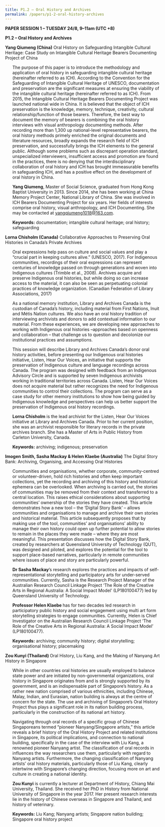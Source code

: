 ```yaml
---
title: P1.2 – Oral History and Archives
permalink: /papers/p1-2-oral-history-archives
---
```


<b>PAPER SESSION 1 – TUESDAY 24/8, 9–11am (UTC +8)</b>

<b>P1.2 – Oral History and Archives</b>

<b>Yang Qiumeng (China)</b> Oral History on Safeguarding Intangible Cultural Heritage: Case Study on Intangible Cultural Heritage Bearers Documenting Project of China

<ul>The purpose of this paper is to introduce the methodology and application of oral history in safeguarding intangible cultural heritage (hereinafter referred to as ICH).  According to the Convention for the Safeguarding of Intangible Cultural Heritage of UNESCO, documentation and preservation are the significant measures at ensuring the viability of the intangible cultural heritage (hereinafter referred to as ICH). From 2015, the Intangible Cultural Heritage Bearers Documenting Project was launched national wide in China. It is believed that the object of ICH preservation is the knowledge, memory, technique, creativity, cultural relationship/function of those bearers. Therefore, the best way to document the memory of bearers is combining the oral history interviews with visual anthropology documenting methods. After recording more than 1,300 up national-level representative bearers, the oral history methods primely enriched the original documents and literature resources, broadly expands the research field of ICH preservation, and successfully brings the ICH elements to the general public. Although some problems such as discrepant operation standard, unspecialized interviewers, insufficient access and promotion are found in the practices, there is no denying that the interdisciplinary collaboration of oral history and ICH has brought immeasurable benefits in safeguarding ICH, and has a positive effect on the development of oral history in China.</ul>

<ul><b>Yang Qiumeng</b>, Master of Social Science, graduated from Hong Kong Baptist University in 2013. Since 2014, she has been working at China Memory Project Center, National Library of China. She was involved in ICH Bearers Documenting Project for six years. Her fields of interests comprise oral history, visual anthropology, and ICH Documenting. She may be contacted at <a href="mailto:yangqiumeng1018@163.com">yangqiumeng1018@163.com</a>.</ul> 

<ul><b>Keywords:</b> documentation; intangible cultural heritage; oral history; safeguarding</ul>

<b>Lorna Chisholm (Canada)</b> Collaborative Approaches to Preserving Oral Histories in Canada’s Private Archives</ul>

<ul>Oral expressions help pass on culture and social values and play a “crucial part in keeping cultures alive.” (UNESCO, 2017). For Indigenous communities, recordings of their oral expressions can represent centuries of knowledge passed on through generations and woven into Indigenous cultures (Trimble et al., 2008). Archives acquire and preserve Indigenous oral histories, but while doing so can increase access to the material, it can also be seen as perpetuating colonial practices of knowledge organization. (Canadian Federation of Library Associations, 2017)</ul> 

<ul>As a national memory institution, Library and Archives Canada is the custodian of Canada’s history, including material from First Nations, Inuit and Métis Nation cultures. We also have an oral history tradition of interviewing archivists and donors to add contextual information to our material. From these experiences, we are developing new approaches to working with Indigenous oral histories –approaches based on openness and collaboration – that challenge us to question and decolonize our institutional practices and assumptions.</ul> 

<ul>This session will describe Library and Archives Canada’s donor oral history activities, before presenting our Indigenous oral histories initiative, Listen, Hear Our Voices, an initiative that supports the preservation of Indigenous culture and language recordings across Canada. The program was designed with feedback from an Indigenous Advisory Circle and is supported by seven Indigenous archivists working in traditional territories across Canada. Listen, Hear Our Voices does not acquire material but rather recognizes the need for Indigenous communities to control their collections. The program can serve as a case study for other memory institutions to show how being guided by Indigenous knowledge and perspectives can help us better support the preservation of Indigenous oral history recordings.</ul>

<ul><b>Lorna Chisholm</b> is the lead archivist for the Listen, Hear Our Voices initiative at Library and Archives Canada. Prior to her current position, she was an archivist responsible for literary records in the private archives branch. She has a Master of Arts in Public History from Carleton University, Canada.</ul> 

<ul><b>Keywords:</b> archiving; indigenous; preservation</ul>

<b>Imogen Smith, Sasha Mackay & Helen Klaebe (Australia)</b> The Digital Story Bank: Archiving, Organising, and Accessing Oral Histories

<ul>Communities and organisations, whether corporate, community-centred or volunteer-driven, hold rich histories and often keep important collections, yet the recording and archiving of this history and historical ephemera can be overlooked. When archiving is carried out, the stories of communities may be removed from their context and transferred to a central location. This raises ethical considerations about supporting communities’ ownership of the stories they have created. This article demonstrates how a new tool – the ‘Digital Story Bank’ – allows communities and organisations to manage and archive their own stories and historical material. This article subsequently proposes that by making use of the tool, communities’ and organisations’ ability to manage their own history could open up further potential to allow stories to remain in the places they were made – where they are most meaningful. This presentation discusses how the Digital Story Bank, created by researchers at Queensland University of Technology (QUT), was designed and piloted, and explores the potential for the tool to support place-based narratives, particularly in remote communities where issues of place and story are particularly powerful.</ul>

<ul><b>Dr Sasha Mackay</b>’s research explores the practices and impacts of self-representational storytelling and participatory arts for under-served communities. Currently, Sasha is the Research Project Manager of the Australian Research Council Linkage Project ‘The Role of the Creative Arts in Regional Australia: A Social Impact Model’ (LP180100477) led by Queensland University of Technology.</ul>

<ul><b>Professor Helen Klaebe </b>has for two decades led research in participatory public history and social engagement using multi art form storytelling strategies to engage communities. Currently, Helen is Chief Investigator on the Australian Research Council Linkage Project ‘The Role of the Creative Arts in Regional Australia: A Social Impact Model’ (LP180100477).</ul>

<ul><b>Keywords:</b> archiving; community history; digital storytelling; organisational history; placemaking</ul>

<b>Zou Kunyi (Thailand) </b>Oral History, Liu Kang, and the Making of Nanyang Art History in Singapore

<ul>While in other countries oral histories are usually employed to balance state power and are initiated by non-governmental organizations, oral history in Singapore originates from and is strongly supported by its government, and is an indispensable part of Singapore’s history. As a rather new nation comprised of various ethnicities, including Chinese, Malay, Indian, and Eurasian, nation building is always at the centre of concern for the state. The use and archiving of Singapore’s Oral History Project thus plays a significant role in its nation building process, particularly in the construction of its national art history.</ul> 

<ul>Navigating through oral records of a specific group of Chinese Singaporeans termed “pioneer Nanyang/Singapore artists,” this article reveals a brief history of the Oral History Project and related institutions in Singapore, its political implications, and connection to national building, specifically in the case of the interview with Liu Kang, a renowned pioneer Nanyang artist. The classification of oral records in influences the way researchers use them, particularly with regard to Nanyang artists. Furthermore, the changing classification of Nanyang artists’ oral history materials, particularly those of Liu Kang, clearly intertwine with Singapore’s changing direction, focusing more on art and culture in creating a national identity.</ul>

<ul><b>Zou Kunyi</b> is currently a lecturer at Department of History, Chiang Mai University, Thailand. She received her PhD in History from National University of Singapore in the year 2017. Her present research interests lie in the history of Chinese overseas in Singapore and Thailand, and history of veterinary.</ul> 

<ul><b>Keywords:</b> Liu Kang; Nanyang artists; Singapore nation building; Singapore oral history project</ul>
